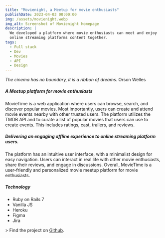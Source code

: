 ```yaml
---
title: "Movienight, a Meetup for movie enthusiasts"
publishDate: 2023-04-03 00:00:00
img: /assets/movienight.webp
img_alt: Screenshot of Movienight homepage
description: |
  We developed a platform where movie enthusiasts can meet and enjoy
  online streaming platforms content together.
tags:
  - Full stack
  - Dev
  - Movies
  - API
  - Design
---
```


<i>The cinema has no boundary, it is a ribbon of dreams.</i> Orson Welles

##### A Meetup platform for movie enthusiasts

MovieTime is a web application where users can browse, search, and discover popular movies.
Most importantly, users can create and attend movie events nearby with other trusted users.
The platform utilizes the TMDB API and to curate a list of popular movies that users can use to create events.
This includes ratings, cast, trailers, and reviews.

##### Delivering an engaging offline experience to online streaming platform users.

The platform has an intuitive user interface, with a minimalist design for easy navigation.
Users can interact in real life with other movie enthusiasts, share their reviews, and engage in discussions.
Overall, MovieTime is a user-friendly and personalized movie meetup platform for movie enthusiasts.

##### Technology

- Ruby on Rails 7
- Vanilla JS
- Heroku
- Figma
- Jira

\> Find the project on <a href="https://github.com/nicoloadamo/movietime" target="_blank">Github</a>.
